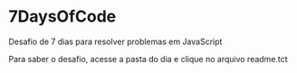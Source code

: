 <h1> 7DaysOfCode </h1>
<p> Desafio de 7 dias para resolver problemas em JavaScript </p>
<p> Para saber o desafio, acesse a pasta do dia e clique no arquivo readme.tct </p>
 
